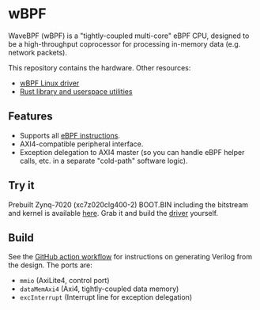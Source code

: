 # wBPF

WaveBPF (wBPF) is a "tightly-coupled multi-core" eBPF CPU, designed to be a high-throughput coprocessor for processing in-memory data (e.g. network packets).

This repository contains the hardware. Other resources:

- [wBPF Linux driver](https://github.com/losfair/wbpf-driver)
- [Rust library and userspace utilities](https://github.com/losfair/wbpf-userspace)

## Features

- Supports all [eBPF instructions](https://github.com/iovisor/bpf-docs/blob/master/eBPF.md).
- AXI4-compatible peripheral interface.
- Exception delegation to AXI4 master (so you can handle eBPF helper calls, etc. in a separate "cold-path" software logic).

## Try it

Prebuilt Zynq-7020 (xc7z020clg400-2) BOOT.BIN including the bitstream and kernel is available [here](https://github.com/losfair/wbpf-zynq-build/actions). Grab it and build the [driver](https://github.com/losfair/wbpf-driver) yourself.

## Build

See the [GitHub action workflow](https://github.com/datenlord/wavebpf/blob/main/.github/workflows/ci.yml) for instructions on generating Verilog from the design. The ports are:

- `mmio` (AxiLite4, control port)
- `dataMemAxi4` (Axi4, tightly-coupled data memory)
- `excInterrupt` (Interrupt line for exception delegation)
